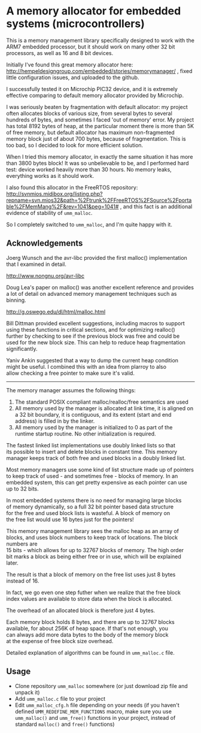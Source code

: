 
A memory allocator for embedded systems (microcontrollers)
==========================================================

This is a memory management library specifically designed to work with the   
ARM7 embedded processor, but it should work on many other 32 bit processors, 
as well as 16 and 8 bit devices.

Initially I've found this great memory allocator here:
http://hempeldesigngroup.com/embedded/stories/memorymanager/ ,
fixed little configuration issues, and uploaded to the github.

I successfully tested it on Microchip PIC32 device, and it is
extremely effective comparing to default memory allocator provided by Microchip.

I was seriously beaten by fragmentation with default allocator: my project often
allocates blocks of various size, from several bytes to several hundreds of bytes,
and sometimes I faced 'out of memory' error.
My project has total 8192 bytes of heap, at the particular moment there is more
than 5K of free memory, but default allocator has maximum non-fragmented
memory block just of about 700 bytes, because of fragmentation.
This is too bad, so I decided to look for more efficient solution. 

When I tried this memory allocator, in exactly the same situation it has more
than 3800 bytes block! It was so unbelievable to be, and I performed hard test:
device worked heavily more than 30 hours. No memory leaks, everything works
as it should work.

I also found this allocator in the FreeRTOS repository:
http://svnmios.midibox.org/listing.php?repname=svn.mios32&path=%2Ftrunk%2FFreeRTOS%2FSource%2Fportable%2FMemMang%2F&rev=1041&peg=1041# ,
and this fact is an additional evidence of stability of ```umm_malloc```.

So I completely switched to ```umm_malloc```, and I'm quite happy with it.


Acknowledgements                                                             
----------------

Joerg Wunsch and the avr-libc provided the first malloc() implementation     
that I examined in detail.                                                   
                                                                             
http://www.nongnu.org/avr-libc                                               
                                                                             
Doug Lea's paper on malloc() was another excellent reference and provides    
a lot of detail on advanced memory management techniques such as binning.    
                                                                             
http://g.oswego.edu/dl/html/malloc.html                                      
                                                                             
Bill Dittman provided excellent suggestions, including macros to support     
using these functions in critical sections, and for optimizing realloc()     
further by checking to see if the previous block was free and could be       
used for the new block size. This can help to reduce heap fragmentation      
significantly.                                                               
                                                                             
Yaniv Ankin suggested that a way to dump the current heap condition          
might be useful. I combined this with an idea from plarroy to also           
allow checking a free pointer to make sure it's valid.                       

---------------------------------------------------------------

The memory manager assumes the following things:                           
                                                                           
1. The standard POSIX compliant malloc/realloc/free semantics are used     
2. All memory used by the manager is allocated at link time, it is aligned 
   on a 32 bit boundary, it is contiguous, and its extent (start and end   
   address) is filled in by the linker.                                    
3. All memory used by the manager is initialized to 0 as part of the       
   runtime startup routine. No other initialization is required.           
                                                                           
The fastest linked list implementations use doubly linked lists so that    
its possible to insert and delete blocks in constant time. This memory     
manager keeps track of both free and used blocks in a doubly linked list.  
                                                                           
Most memory managers use some kind of list structure made up of pointers   
to keep track of used - and sometimes free - blocks of memory. In an       
embedded system, this can get pretty expensive as each pointer can use     
up to 32 bits.                                                             
                                                                           
In most embedded systems there is no need for managing large blocks        
of memory dynamically, so a full 32 bit pointer based data structure       
for the free and used block lists is wasteful. A block of memory on        
the free list would use 16 bytes just for the pointers!                    
                                                                           
This memory management library sees the malloc heap as an array of blocks, 
and uses block numbers to keep track of locations. The block numbers are   
15 bits - which allows for up to 32767 blocks of memory. The high order    
bit marks a block as being either free or in use, which will be explained  
later.                                                                     
                                                                           
The result is that a block of memory on the free list uses just 8 bytes    
instead of 16.                                                             
                                                                           
In fact, we go even one step futher when we realize that the free block    
index values are available to store data when the block is allocated.      
                                                                           
The overhead of an allocated block is therefore just 4 bytes.              
                                                                           
Each memory block holds 8 bytes, and there are up to 32767 blocks          
available, for about 256K of heap space. If that's not enough, you         
can always add more data bytes to the body of the memory block             
at the expense of free block size overhead.                                
                                                                           
Detailed explanation of algorithms can be found in ```umm_malloc.c``` file.

Usage
-----

 - Clone repository ```umm_malloc``` somewhere (or just download zip file and unpack it)
 - Add ```umm_malloc.c``` file to your project
 - Edit ```umm_malloc_cfg.h``` file depending on your needs
   (if you haven't defined ```UMM_REDEFINE_MEM_FUNCTIONS``` macro, make sure you use
   ```umm_malloc()``` and ```umm_free()``` functions in your project, instead of standard
   ```malloc()``` and ```free()``` functions)


